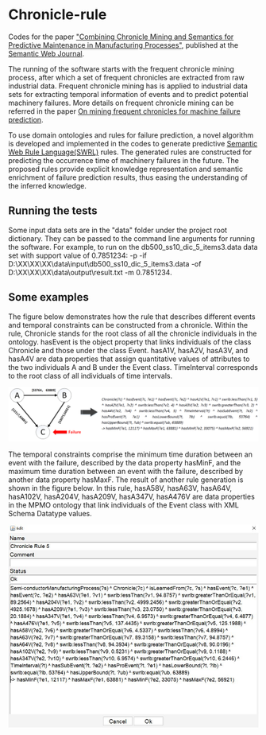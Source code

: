 # Chronicle-rule
Codes for the paper ["Combining Chronicle Mining and Semantics for Predictive Maintenance in Manufacturing Processes"](http://www.semantic-web-journal.net/content/combining-chronicle-mining-and-semantics-predictive-maintenance-manufacturing-processes-1), published at the [Semantic Web Journal](http://www.semantic-web-journal.net/).

The running of the software starts with the frequent chronicle mining process, after which a set of frequent chronicles are extracted from raw industrial data. Frequent chronicle mining has is applied to industrial data sets for extracting temporal information of events and to predict potential machinery failures. More details on frequent chronicle mining can be referred in the paper [On mining frequent chronicles for machine failure prediction](https://link.springer.com/article/10.1007/s10845-019-01492-x).

To use domain ontologies and rules for failure prediction, a novel algorithm is developed and implemented in the codes to generate predictive [Semantic Web Rule Language(SWRL)](https://www.w3.org/Submission/SWRL/) rules. The generated rules are constructed for predicting the occurrence time of machinery failures in the future. The proposed rules provide explicit knowledge representation and semantic enrichment of failure prediction results, thus easing the understanding of the inferred knowledge. 

## Running the tests
Some input data sets are in the "data" folder under the project root dictionary. They can be passed to the command line arguments for running the software. For example, to run on the db500_ss10_dic_5_items3.data data set with support value of 0.7851234: -p -if D:\XX\XX\XX\data\input\db500_ss10_dic_5_items3.data -of D:\XX\XX\XX\data\output\result.txt -m 0.7851234.

## Some examples
The figure below demonstrates how the rule that describes different events and temporal constraints can be constructed from a chronicle. Within the rule, Chronicle stands for the root class of all the chronicle individuals in the ontology. hasEvent is the object property that links individuals of the class Chronicle and those under the class Event. hasA1V, hasA2V, hasA3V, and hasA4V are data properties that assign quantitative values of attributes to the two individuals A and B under the Event class. TimeInterval corresponds to the root class of all individuals of time intervals. 

![Alt text](https://github.com/caoppg/Chronicle-rule/blob/master/Screemshots/Chroniclefailure.png?raw=true "Chronicle to a rule")

The temporal constraints comprise the minimum time duration between an event with the failure, described by the data property hasMinF, and the maximum time duration between an event with the failure, described by another data property hasMaxF. The result of another rule generation is shown in the figure below. In this rule, hasA58V, hasA63V, hasA64V, hasA102V, hasA204V, hasA209V, hasA347V, hasA476V are data properties in the MPMO ontology that link individuals of the Event class with XML Schema Datatype values.

![Alt text](https://github.com/caoppg/Chronicle-rule/blob/master/Screemshots/ScreenshotCF5.JPG?raw=true "Chronicle to a rule in software")




